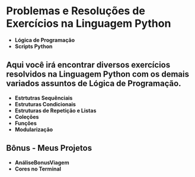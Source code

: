 # Problemas e Resoluções de Exercícios na Linguagem Python

* **Lógica de Programação**
* **Scripts Python**

## Aqui você irá encontrar diversos exercícios resolvidos na Linguagem Python com os demais variados assuntos de Lógica de Programação.

* **Estrtutras Sequênciais**
* **Estruturas Condicionais**
* **Estruturas de Repetição e Listas**
* **Coleções**
* **Funções**
* **Modularização**

## Bônus - Meus Projetos

* **AnáliseBonusViagem**
* **Cores no Terminal**